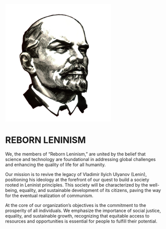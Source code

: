 <img src="rc_images/lenin_head_bw_1.png"/>
<h1>REBORN LENINISM</h1>
We, the members of “Reborn Leninism,” are united by the belief that science and technology are foundational in addressing global challenges and enhancing the quality of life for all humanity.<br>

Our mission is to revive the legacy of Vladimir Ilyich Ulyanov (Lenin), positioning his ideology at the forefront of our quest to build a society rooted in Leninist principles. This society will be characterized by the well-being, equality, and sustainable development of its citizens, paving the way for the eventual realization of communism.<br>

At the core of our organization’s objectives is the commitment to the prosperity of all individuals. We emphasize the importance of social justice, equality, and sustainable growth, recognizing that equitable access to resources and opportunities is essential for people to fulfill their potential.<br>

